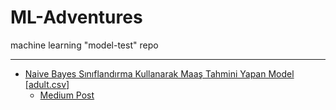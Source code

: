 # ML-Adventures
machine learning "model-test" repo

----------------------------------------------------------------------------
* [Naive Bayes Sınıflandırma Kullanarak Maaş Tahmini Yapan Model [adult.csv]](https://github.com/buraksenol/ML-Adventures/tree/master/Naive%20Bayes%20S%C4%B1n%C4%B1fland%C4%B1rma%20%C4%B0le%20Maa%C5%9F%20Tahmini%20%5Badult.csv%5D)
  * [Medium Post](https://medium.com/@brksenol59/naive-bayes-s%C4%B1n%C4%B1fland%C4%B1rma-kullanarak-maa%C5%9F-tahmininde-bulunan-machine-learning-modeli-olu%C5%9Ftural%C4%B1m-42fb6146688f)
